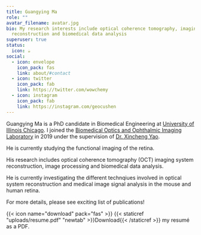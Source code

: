 ```yaml
---
title: Guangying Ma
role: ""
avatar_filename: avatar.jpg
bio: My research interests include optical coherence tomography, imaging system
  reconstruction and biomedical data analysis
superuser: true
status:
  icon: ☕️
social:
  - icon: envelope
    icon_pack: fas
    link: about/#contact
  - icon: twitter
    icon_pack: fab
    link: https://twitter.com/wowchemy
  - icon: instagram
    icon_pack: fab
    link: https://instagram.com/geocushen
---
```

Guangying Ma is a PhD candidate in Biomedical Engineering at [University of Illinois Chicago](https://uic.edu/). I joined the [Biomedical Optics and Ophthalmic Imaging Laboratory](https://yaolab.bioe.uic.edu/) in 2019 under the supervision of [Dr. Xincheng Yao](https://yaolab.bioe.uic.edu/dr-yao/). 

H﻿e is  currently studying the functional imaging of the retina. 

His research includes optical coherence tomography (OCT) imaging system reconstruction, image processing and biomedical data analysis.

H﻿e is  currently investigating the different technqiues involved in optical system reconstruction and medical image signal analysis in the mouse and human retina. 

For more details, please see  exciting list of publications!

{{< icon name="download" pack="fas" >}} {{< staticref "uploads/resume.pdf" "newtab" >}}Download{{< /staticref >}} my resumé as a PDF.